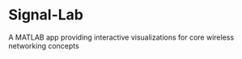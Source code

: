 # Signal-Lab
A MATLAB app providing interactive visualizations for core wireless networking concepts
